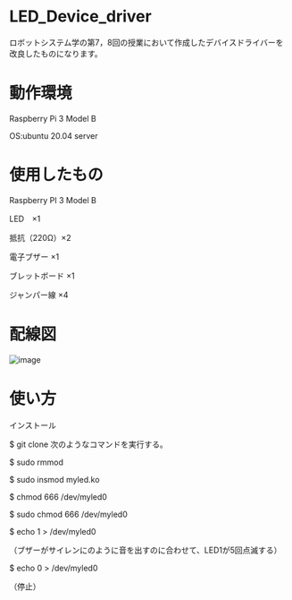 # LED_Device_driver

ロボットシステム学の第7，8回の授業において作成したデバイスドライバーを改良したものになります。

# 動作環境

Raspberry Pi 3 Model B

OS:ubuntu 20.04 server

# 使用したもの

Raspberry PI 3 Model B

LED　×1

抵抗（220Ω）×2

電子ブザー ×1

ブレットボード ×1

ジャンパー線 ×4

# 配線図
![image](https://user-images.githubusercontent.com/95861309/146193888-ae945a6c-af1d-40bd-85cd-33030c5dcf5a.png)

# 使い方

インストール

$ git clone 
次のようなコマンドを実行する。

$ sudo rmmod

$ sudo insmod myled.ko

$ chmod 666 /dev/myled0

$ sudo chmod 666 /dev/myled0

$ echo 1 > /dev/myled0

（ブザーがサイレンにのように音を出すのに合わせて、LED1が5回点滅する）

$ echo 0 > /dev/myled0

（停止）




